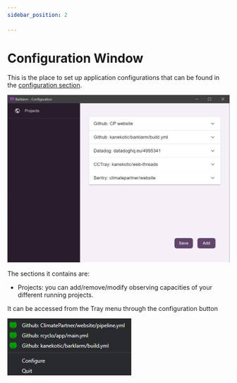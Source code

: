 ```yaml
---
sidebar_position: 2

---
```

# Configuration Window

This is the place to set up application configurations that can be found in the [configuration section](/docs/configuration).

![Configuration window](./img/configuration_window.jpeg)

The sections it contains are:

* Projects: you can add/remove/modify observing capacities of your different running projects.

It can be accessed from the Tray menu through the configuration button

![menu](./img/menu.jpeg)